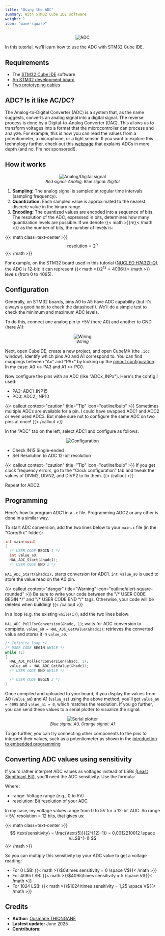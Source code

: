 ```yaml
---
title: "Using the ADC"
summary: With STM32 Cube IDE software
weight: 1
icon: "wave-square"
---
```


<p align="center">
    <img src="/chroma/images/adc1.png" alt="ADC" class="w-full h-auto" />
</p>

In this tutorial, we’ll learn how to use the ADC with STM32 Cube IDE.

## Requirements

* The [STM32 Cube IDE](https://www.st.com/en/development-tools/stm32cubeide.html) software
* [An STM32 development board](https://www.st.com/en/evaluation-tools/stm32-nucleo-boards.html)
* [Two prototyping cables](/chroma/images/_cables.png)

## ADC? Is it like AC/DC?

The Analog-to-Digital Converter (ADC) is a system that, as the name suggests, converts an analog signal into a digital signal. The reverse process is done by a Digital-to-Analog Converter (DAC). This allows us to transform voltages into a format that the microcontroller can process and analyze. For example, this is how you can read the values from a potentiometer, a microphone, or a light sensor. If you want to explore this technology further, check out this [webpage](https://dewesoft.com/blog/what-is-adc-converter) that explains ADCs in more depth (and no, I'm not sponsored!).

## How it works

<p align="center">
    <img src="/chroma/images/adc2.png" alt="Analog/Digital signal" class="w-full h-auto" />
    </br>
    <em style="font-size: 0.95em;">Red signal: Analog, Blue signal: Digital</em>
</p>

1. **Sampling:** The analog signal is sampled at regular time intervals (sampling frequency).
2. **Quantization:** Each sampled value is approximated to the nearest discrete value in the binary range.
3. **Encoding:** The quantized values are encoded into a sequence of bits. The resolution of the ADC, expressed in bits, determines how many quantization levels are possible. If we denote {{< math >}}$n${{< /math >}} as the number of bits, the number of levels is:

{{< math class=text-center >}}
$$
\text{resolution} = 2^n
$$
{{< /math >}}

For example, on the STM32 board used in this tutorial ([NUCLEO H7A3ZI-Q](https://www.st.com/en/evaluation-tools/nucleo-h7a3zi-q.html)), the ADC is 12-bit: it can represent {{< math >}}$2^{12} = 4096${{< /math >}} levels (from 0 to 4095).

## Configuration

Generally, on STM32 boards, pins A0 to A5 have ADC capability (but it's always a good habit to check the datasheet!). We'll do a simple test to check the minimum and maximum ADC levels.

To do this, connect one analog pin to +5V (here A0) and another to GND (here A1):

<p align="center">
    <img src="/chroma/images/adc3.png" alt="Wiring" class="w-full h-auto" />
    </br>
    <em style="font-size: 0.95em;">Wiring</em>
</p>

Next, open CubeIDE, create a new project, and open CubeMX (the `.ioc` window). Identify which pins A0 and A1 correspond to. You can find mappings between "Ax" and "PAx" by looking up the [pinout configuration](https://os.mbed.com/platforms/ST-Nucleo-H7A3ZI-Q/#board-pinout). In my case: A0 ↔ PA3 and A1 ↔ PC0.

Now configure the pins with an ADC (like "ADCx_INPx"). Here's the config I used:

* PA3: ADC1_INP15
* PC0: ADC2_INP10

{{< callout context="caution" title="Tip" icon="outline/bulb" >}}
Sometimes multiple ADCs are available for a pin. I could have swapped ADC1 and ADC2 or even used ADC3. But make sure not to configure the same ADC on two pins at once!
{{< /callout >}}

In the "ADC" tab on the left, select ADC1 and configure as follows:

<p align="center">
    <img src="/chroma/images/adc4.png" alt="Configuration" class="w-full h-auto" />
    </br>
</p>

* Check IN15 Single-ended
* Set Resolution to ADC 12-bit resolution

{{< callout context="caution" title="Tip" icon="outline/bulb" >}}
If you get clock frequency errors, go to the "Clock configuration" tab and tweak the values of DIVM2, DIVN2, and DIVP2 to fix them.
{{< /callout >}}

Repeat for ADC2.

## Programming

Here's how to program ADC1 in a `.c` file. Programming ADC2 or any other is done in a similar way.

To start ADC conversion, add the two lines below to your `main.c` file (in the "Core/Src" folder):

```c {title="main.c", lineNos=true lineNoStart=65, hl_lines=[4,5]}
int main(void)
{
  /* USER CODE BEGIN 1 */
  int value_a0;
  HAL_ADC_Start(&hadc1);
  /* USER CODE END 1 */
```

`HAL_ADC_Start(&hadc1);` starts conversion for ADC1. `int value_a0` is used to store the value read on the A0 pin.

{{< callout context="danger" title="Warning" icon="outline/alert-square-rounded" >}}
Be sure to write your code between the "/\* USER CODE BEGIN \*/" and "/\* USER CODE END \*/" tags. Otherwise, your code will be deleted when building!
{{< /callout >}}

In a loop (e.g. the existing `while(1)`), add the two lines below:

`HAL_ADC_PollForConversion(&hadc, 1)`; waits for ADC conversion to complete. `value_a0 = HAL_ADC_GetValue(&hadc1)`; retrieves the converted value and stores it in `value_a0`.

``` c {title="main.c", lineNos=true lineNoStart=99, hl_lines=[5,6]}
/* Infinite loop */
/* USER CODE BEGIN WHILE */
while (1)
{
  HAL_ADC_PollForConversion(&hadc, 1);
  value_a0 = HAL_ADC_GetValue(&hadc1);
  /* USER CODE END WHILE */

  /* USER CODE BEGIN 3 */
}
```

Once compiled and uploaded to your board, if you display the values from A0 (`value_a0`) and A1 (`value_a1`) using the above method, you'll get `value_a0 = 4095` and `value_a1 = 0`, which matches the resolution. If you go further, you can send these values to a serial plotter to visualize the signal:

<p align="center">
    <img src="/chroma/images/adc5.png" alt="Serial plotter" class="w-full h-auto" />
    </br>
    <em style="font-size: 0.95em;">Blue signal: A0, Orange signal: A1</em>
</p>

To go further, you can try connecting other components to the pins to interpret their values, such as a potentiometer as shown in the [introduction to embedded programming]()

## Converting ADC values using sensitivity

If you'd rather interpret ADC values as voltages instead of LSBs [(Least Significant Bit)](https://en.wikipedia.org/wiki/Analog-to-digital_converter#:~:text=The%20change%20in%20voltage%20required%20to%20guarantee%20a%20change%20in%20the%20output%20code%20level%20is%20called%20the%20least%20significant%20bit%20(LSB)%20voltage.%20The%20resolution%20Q%20of%20the%20ADC%20is%20equal%20to%20the%20LSB%20voltage.), you'll need the ADC sensitivity. Use the formula:

Where:

* range: Voltage range (e.g., 0 to 5V)
* resolution: Bit resolution of your ADC

In my case, my voltage values range from 0 to 5V for a 12-bit ADC. So range = 5V, resolution = 12 bits, that gives us:

{{< math class=text-center >}}
$$
\text{sensitivity} = \frac{\text{5}}{(2^{12}-1)} = 0,0012210012 \space V.LSB^{-1}
$$
{{< /math >}}

So you can multiply this sensitivity by your ADC value to get a voltage reading:

* For 0 LSB: {{< math >}}$0\times sensitivity = 0 \space V${{< /math >}}
* For 4095 LSB: {{< math >}}$4095\times sensitivity = 5 \space V${{< /math >}}
* For 1024 LSB: {{< math >}}$1024\times sensitivity = 1,25 \space V${{< /math >}}

## Credits

* **Author:** [Ousmane THIONGANE](https://github.com/Mowibox)
* **Lastest update:** June 2025
* **Contributors:**
